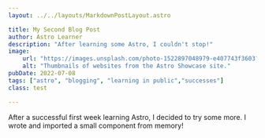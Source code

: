 ```yaml
---
layout: ../../layouts/MarkdownPostLayout.astro

title: My Second Blog Post
author: Astro Learner
description: "After learning some Astro, I couldn't stop!"
image: 
    url: "https://images.unsplash.com/photo-1522897048979-e407743f3603?ixlib=rb-4.0.3&ixid=MnwxMjA3fDB8MHxzZWFyY2h8OXx8c3RyZWV0JTIwcGhvdG9ncmFwaHl8ZW58MHwwfDB8fA%3D%3D&auto=format&fit=crop&w=400&q=60"
    alt: "Thumbnails of websites from the Astro Showcase site."
pubDate: 2022-07-08
tags: ["astro", "blogging", "learning in public","successes"]
class: test

---
```

After a successful first week learning Astro, I decided to try some more. I wrote and imported a small component from memory!